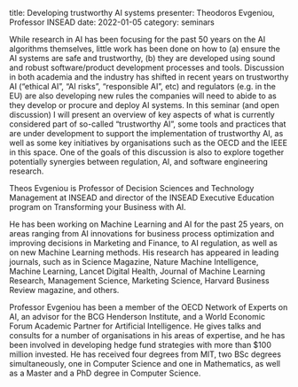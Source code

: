 title: Developing trustworthy AI systems
presenter: Theodoros Evgeniou, Professor INSEAD
date: 2022-01-05
category: seminars

While research in AI has been focusing for the past 50 years on the AI algorithms themselves, little work has been done on how to (a) ensure the AI systems are safe and trustworthy, (b) they are developed using sound and robust software/product development processes and tools. Discussion in both academia and the industry has shifted in recent years on trustworthy AI (“ethical AI”, “AI risks”, “responsible AI”, etc) and regulators (e.g. in the EU) are also developing new rules the companies will need to abide to as they develop or procure and deploy AI systems. In this seminar (and open discussion) I will present an overview of key aspects of what is currently considered part of so-called “trustworthy AI”, some tools and practices that are under development to support the implementation of trustworthy AI, as well as some key initiatives by organisations such as the OECD and the IEEE in this space. One of the goals of this discussion is also to explore together potentially synergies between regulation, AI, and software engineering research.

Theos Evgeniou is Professor of Decision Sciences and Technology Management at INSEAD and director of the INSEAD Executive Education program on Transforming your Business with AI. 

He has been working on Machine Learning and AI for the past 25 years, on areas ranging from AI innovations for business process optimization and improving decisions in Marketing and Finance, to AI regulation, as well as on new Machine Learning methods. His research has appeared in leading journals, such as in Science Magazine, Nature Machine Intelligence, Machine Learning, Lancet Digital Health, Journal of Machine Learning Research, Management Science, Marketing Science, Harvard Business Review magazine, and others. 

Professor Evgeniou has been a member of the OECD Network of Experts on AI, an advisor for the BCG Henderson Institute, and a World Economic Forum Academic Partner for Artificial Intelligence.  He gives talks and consults for a number of organisations in his areas of expertise, and he has been involved in developing hedge fund strategies with more than $100 million invested. He has received four degrees from MIT, two BSc degrees simultaneously, one in Computer Science and one in Mathematics, as well as a Master and a PhD degree in Computer Science. 
